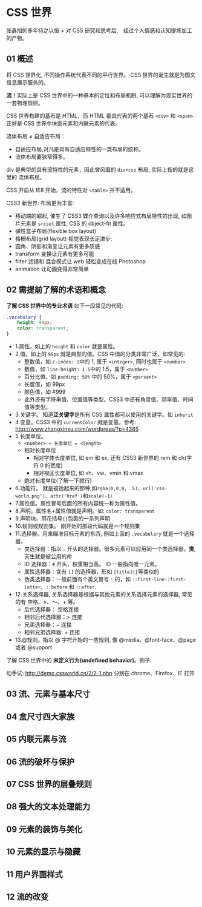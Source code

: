 # CSS 世界
张鑫旭的多年持之以恒 + 对 CSS 研究和思考后,　经过个人情感和认知提炼加工的产物。

## 01 概述
将 CSS 世界化, 不同操作系统代表不同的平行世界。
CSS 世界的诞生就是为图文信息展示服务的。

**流**！实际上是 CSS 世界中的一种基本的定位和布局机制, 可以理解为现实世界的一套物理规则。

CSS 世界构建的基石是 HTML，而 HTML 最具代表的两个基石 `<div>` 和 `<span>` 正好是 CSS 世界中块级元素和内联元素的代表。

流体布局 ≠ 自适应布局：
- 自适应布局,对凡是具有自适应特性的一类布局的统称。
- 流体布局要狭窄得多。

div 是典型的具有流特性的元素，因此曾风靡的 `div+css` 布局, 实际上指的就是这里的 流体布局。

CSS 开启从 IE8 开始，流的特性对 `<table>` 并不适用。

CSS3 新世界:
布局更为丰富:
- 移动端的崛起, 催生了 CSS3 媒介查询以及许多响应式布局特性的出现, 如图片元素是 `srcset` 属性, CSS 的 object-fit 属性。
- 弹性盒子布局(flexible box layout)
- 格栅布局(grid layout)
视觉表现长足进步:
- 圆角、阴影和渐变让元素有更多质感
- transform 变换让元素有更多可能
- filter 滤镜和 混合模式让 web 轻松变成在线 Photoshop
- animation 让动画变得非常简单

## 02 需提前了解的术语和概念
**了解 CSS 世界中的专业术语**
如下一段常见的代码:
```css
.vocabulary {
    height: 99px;
    color: transparent;
}
```
- 1.属性。如上的 `height` 和 `color` 就是属性。
- 2.值。如上的 `99px` 就是典型的值。CSS 中值的分类非常广泛，如常见的:
    - 整数值，如 `z-index: 1`中的 1, 属于 `<integer>`, 同时也属于 `<number>`
    - 数值，如 `line-height: 1.5`中的 1.5，属于 `<number>`
    - 百分比值，如 `padding: 50%` 中的 50%，属于 `<persent>`
    - 长度值，如 99px
    - 颜色值，如 #999
    - 此外还有字符串值、位置值等类型。CSS3 中还有角度值、频率值、时间值等类型。
- 3.关键字。 知道**泛关键字**是所有 CSS 属性都可以使用的关键字。如 `inherit`
- 4.变量。CSS3 中的 `currentColor` 就是变量。参考: http://www.zhangxinxu.com/wordpress/?p=4385
- 5.长度单位。
    - `<number> + 长度单位 = <length>`
    - 相对长度单位
        - 相对字体长度单位, 如 em 和 ex, 还有 CSS3 新世界的 rem 和 ch(字符 0 的宽度)
        - 相对视区长度单位, 如 vh、vw、vmin 和 vmax
    - 绝对长度单位(了解一下就行)
- 6.功能符。 就是被括起来的那种,如`rgba(0,0,0, .5)`、`url('css-world.png')`、`attr('href')`和`scale(-1)`
- 7.属性值。属性冒号后面的所有内容统一称为属性值。
- 8.声明。属性名+属性值就是声明。如: `color: transparent`
- 9.声明块。用花括号`{}`包裹的一系列声明
- 10.规则或规则集。 刚开始的那段代码就是一个规则集
- 11.选择器。用来瞄准目标元素的东西, 例如上面的 `.vocabulary` 就是一个选择器。
    - 类选择器：指以 `.` 开头的选择器。很多元素可以应用同一个类选择器。**类**,天生就是被公用的命
    - ID 选择器：`#` 开头，权重相当高。 ID 一般指向唯一元素。
    - 属性选择器：含有 `[]` 的选择器，形如 `[title]{}`等类似的
    - 伪类选择器：一般前面有个英文冒号 `:` 的，如 `::first-line::first-letter`、`::before` 和 `::after`.
- 12.关系选择器, 关系选择器是根据与其他元素的关系选择元素的选择器, 常见的有 空格、>、～、+ 等。
    - 后代选择器： 空格连接
    - 相邻后代选择器：> 连接
    - 兄弟选择器：~ 连接
    - 相邻兄弟选择器: + 连接
- 13.@规则。指以 @ 字符开始的一些规则, 像 @media、@font-face、@page 或者 @support

了解 CSS 世界中的 **未定义行为(undefined behavior)**。例子:

动手试: http://demo.cssworld.cn/2/2-1.php 分别在 chrome、Firefox、IE 打开

## 03 流、元素与基本尺寸


## 04 盒尺寸四大家族

## 05 内联元素与流 

## 06 流的破坏与保护

## 07 CSS 世界的层叠规则

## 08 强大的文本处理能力

## 09 元素的装饰与美化

## 10 元素的显示与隐藏

## 11 用户界面样式

## 12 流的改变